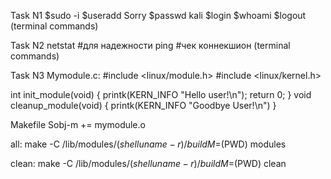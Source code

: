 Task N1
$sudo -i
$useradd Sorry
$passwd kali
$login
$whoami
$logout
(terminal commands)

Task N2
netstat #для надежности
ping #чек коннекшион
(terminal commands)

Task N3
  Mymodule.c:
  #include <linux/module.h>
  #include <linux/kernel.h>

  int init_module(void)
  {
  printk(KERN_INFO "Hello user!\n");
  return 0;
  }
  void cleanup_module(void)
  {
  printk(KERN_INFO "Goodbye User!\n")
  }

  Makefile
  Sobj-m += mymodule.o

  all:
  make -C /lib/modules/$(shell uname -r)/build
  M=$(PWD) modules

  clean:
  make -C /lib/modules/$(shell uname -r)/build
  M=$(PWD) clean
